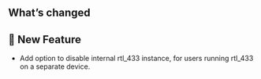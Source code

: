 ## What’s changed

## 🎉 New Feature

- Add option to disable internal rtl_433 instance, for users running rtl_433 on a separate device.
